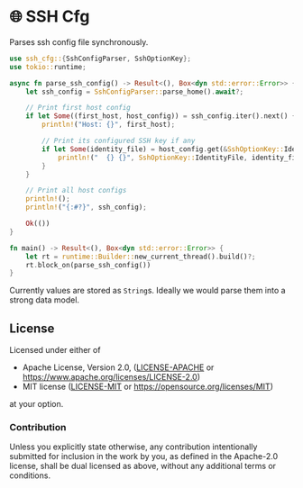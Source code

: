 # 🌐 SSH Cfg

Parses ssh config file synchronously.

```rust
use ssh_cfg::{SshConfigParser, SshOptionKey};
use tokio::runtime;

async fn parse_ssh_config() -> Result<(), Box<dyn std::error::Error>> {
    let ssh_config = SshConfigParser::parse_home().await?;

    // Print first host config
    if let Some((first_host, host_config)) = ssh_config.iter().next() {
        println!("Host: {}", first_host);

        // Print its configured SSH key if any
        if let Some(identity_file) = host_config.get(&SshOptionKey::IdentityFile) {
            println!("  {} {}", SshOptionKey::IdentityFile, identity_file);
        }
    }

    // Print all host configs
    println!();
    println!("{:#?}", ssh_config);

    Ok(())
}

fn main() -> Result<(), Box<dyn std::error::Error>> {
    let rt = runtime::Builder::new_current_thread().build()?;
    rt.block_on(parse_ssh_config())
}
```

Currently values are stored as `String`s. Ideally we would parse them into a
strong data model.

## License

Licensed under either of

* Apache License, Version 2.0, ([LICENSE-APACHE](LICENSE-APACHE) or https://www.apache.org/licenses/LICENSE-2.0)
* MIT license ([LICENSE-MIT](LICENSE-MIT) or https://opensource.org/licenses/MIT)

at your option.

### Contribution

Unless you explicitly state otherwise, any contribution intentionally submitted for inclusion in the work by you, as defined in the Apache-2.0 license, shall be dual licensed as above, without any additional terms or conditions.
